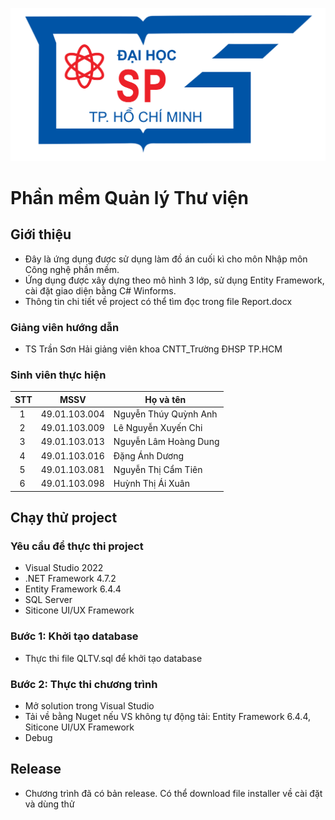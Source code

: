 <p align="center">
  <a href="https://hcmue.edu.vn/" title="Trường Đại học Sư Phạm TP.HCM" style="border: none;">
    <img src="./GUI/images/Logo_Trường_Đại_học_Sư_phạm_Thành_phố_Hồ_Chí_Minh.svg.png" alt="Trường Đại học Sư Phạm TP.HCM | Ho Chi Minh City University of Education">
  </a>
</p>

# Phần mềm Quản lý Thư viện

## Giới thiệu

- Đây là ứng dụng được sử dụng làm đồ án cuối kì cho môn Nhập môn Công nghệ phần mềm.
- Ứng dụng được xây dựng theo mô hình 3 lớp, sử dụng Entity Framework, cài đặt giao diện bằng C# Winforms.
- Thông tin chi tiết về project có thể tìm đọc trong file Report.docx

### Giảng viên hướng dẫn

- TS Trần Sơn Hải giảng viên khoa CNTT_Trường ĐHSP TP.HCM

### Sinh viên thực hiện

| **STT** | **MSSV**      |  **Họ và tên**        |
| ------- | ------------- | --------------------- |
|   1     | 49.01.103.004 | Nguyễn Thúy Quỳnh Anh |
|   2     | 49.01.103.009 | Lê Nguyễn Xuyến Chi   |
|   3     | 49.01.103.013 | Nguyễn Lâm Hoàng Dung |
|   4     | 49.01.103.016 | Đặng Ánh Dương        |
|   5     | 49.01.103.081 | Nguyễn Thị Cẩm Tiên   |
|   6     | 49.01.103.098 | Huỳnh Thị Ái Xuân     |

## Chạy thử project

### Yêu cầu để thực thi project

- Visual Studio 2022
- .NET Framework 4.7.2
- Entity Framework 6.4.4
- SQL Server
- Siticone UI/UX Framework

### Bước 1: Khởi tạo database

- Thực thi file QLTV.sql để khởi tạo database

### Bước 2: Thực thi chương trình

- Mở solution trong Visual Studio
- Tải về bằng Nuget nếu VS không tự động tải: Entity Framework 6.4.4, Siticone UI/UX Framework
- Debug

## Release

- Chương trình đã có bản release. Có thể download file installer về cài đặt và dùng thử
